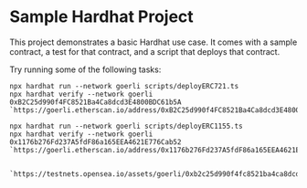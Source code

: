 # Sample Hardhat Project

This project demonstrates a basic Hardhat use case. It comes with a sample contract, a test for that contract, and a script that deploys that contract.

Try running some of the following tasks:

```shell
npx hardhat run --network goerli scripts/deployERC721.ts
npx hardhat verify --network goerli 0xB2C25d990f4FC8521Ba4Ca8dcd3E4800BDC61b5A
`https://goerli.etherscan.io/address/0xB2C25d990f4FC8521Ba4Ca8dcd3E4800BDC61b5A#code`

npx hardhat run --network goerli scripts/deployERC1155.ts
npx hardhat verify --network goerli 0x1176b276Fd237A5fdF86a165EEA4621E776Cab52
`https://goerli.etherscan.io/address/0x1176b276Fd237A5fdF86a165EEA4621E776Cab52#code`


`https://testnets.opensea.io/assets/goerli/0xb2c25d990f4fc8521ba4ca8dcd3e4800bdc61b5a/1`
```
